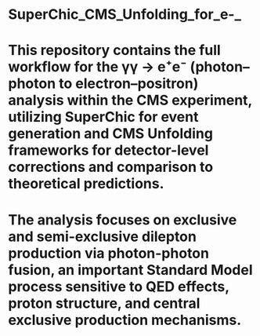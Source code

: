 # SuperChic_CMS_Unfolding_for_e-_

# This repository contains the full workflow for the γγ → e⁺e⁻ (photon–photon to electron–positron) analysis within the CMS experiment, utilizing SuperChic for event generation and CMS Unfolding frameworks for detector-level corrections and comparison to theoretical predictions.

# The analysis focuses on exclusive and semi-exclusive dilepton production via photon-photon fusion, an important Standard Model process sensitive to QED effects, proton structure, and central exclusive production mechanisms.

